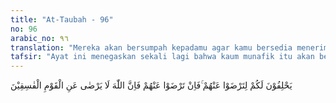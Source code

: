 ```yaml
---
title: "At-Taubah - 96"
no: 96
arabic_no: ٩٦
translation: "Mereka akan bersumpah kepadamu agar kamu bersedia menerima mereka. Tetapi sekalipun kamu menerima mereka, Allah tidak akan rida kepada orang-orang yang fasik."
tafsir: "Ayat ini menegaskan sekali lagi bahwa kaum munafik itu akan bersumpah dengan nama Allah untuk meminta maaf kepada Rasulullah dan kaum Muslimin agar beliau dan kaum Muslimin rida (senang) kepada mereka serta memaafkan segala kesalahan mereka. Sesudah itu Allah menegaskan, bahwa tidak sepatutnya Rasulullah dan kaum Muslimin senang dan rida kepada kaum munafik, karena Allah sendiri tidak senang kepada kaum yang fasik.\n\nKemurkaan Allah kepada kaum munafik adalah disebabkan karena keingkaran dan sifat-sifat jelek mereka. Andaikata ada di antara orang-orang mukmin itu orang yang bersimpati, kepada kaum munafik maka orang itu pun akan ditimpa kemurkaan Allah.\n\nAkan tetapi, bila kaum munafik itu bertobat dan memohon ampun kepada Allah serta meninggalkan kemunafikan dan sifat-sifat jelek mereka sebelum ajal mereka tiba, maka Allah akan menerima tobat mereka dan memberikan ampunan atas dosa-dosa yang telah mereka perbuat."
---
```

يَحْلِفُوْنَ لَكُمْ لِتَرْضَوْا عَنْهُمْ ۚفَاِنْ تَرْضَوْا عَنْهُمْ فَاِنَّ اللّٰهَ لَا يَرْضٰى عَنِ الْقَوْمِ الْفٰسِقِيْنَ